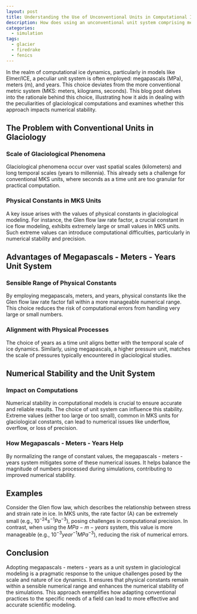 ```yaml
---
layout: post
title: Understanding the Use of Unconventional Units in Computational Ice Dynamics
description: How does using an unconventional unit system comprising megapascals, meters, and years in computational ice dynamics facilitate alignment with the enormous spatial and temporal scales of glaciological phenomena and enhance the numerical stability and precision of simulations?
categories:
  - simulation
tags:
  - glacier
  - firedrake
  - fenics
---
```

In the realm of computational ice dynamics, particularly in models like Elmer/ICE, a peculiar unit system is often employed: megapascals (MPa), meters (m), and years. This choice deviates from the more conventional metric system (MKS: meters, kilograms, seconds). This blog post delves into the rationale behind this choice, illustrating how it aids in dealing with the peculiarities of glaciological computations and examines whether this approach impacts numerical stability.

## The Problem with Conventional Units in Glaciology

### Scale of Glaciological Phenomena
Glaciological phenomena occur over vast spatial scales (kilometers) and long temporal scales (years to millennia). This already sets a challenge for conventional MKS units, where seconds as a time unit are too granular for practical computation.

### Physical Constants in MKS Units
A key issue arises with the values of physical constants in glaciological modeling. For instance, the Glen flow law rate factor, a crucial constant in ice flow modeling, exhibits extremely large or small values in MKS units. Such extreme values can introduce computational difficulties, particularly in numerical stability and precision.

## Advantages of Megapascals - Meters - Years Unit System

### Sensible Range of Physical Constants
By employing megapascals, meters, and years, physical constants like the Glen flow law rate factor fall within a more manageable numerical range. This choice reduces the risk of computational errors from handling very large or small numbers.

### Alignment with Physical Processes
The choice of years as a time unit aligns better with the temporal scale of ice dynamics. Similarly, using megapascals, a higher pressure unit, matches the scale of pressures typically encountered in glaciological studies.

## Numerical Stability and the Unit System

### Impact on Computations
Numerical stability in computational models is crucial to ensure accurate and reliable results. The choice of unit system can influence this stability. Extreme values (either too large or too small), common in MKS units for glaciological constants, can lead to numerical issues like underflow, overflow, or loss of precision.

### How Megapascals - Meters - Years Help
By normalizing the range of constant values, the megapascals - meters - years system mitigates some of these numerical issues. It helps balance the magnitude of numbers processed during simulations, contributing to improved numerical stability.

## Examples
Consider the Glen flow law, which describes the relationship between stress and strain rate in ice. In MKS units, the rate factor (A) can be extremely small (e.g., $10^{-24}  s^{-1}Pa^{-3}$), posing challenges in computational precision. In contrast, when using the $MPa-m-years$ system, this value is more manageable (e.g., $10^{-3} year^{-1}MPa^{-3}$), reducing the risk of numerical errors.

## Conclusion
Adopting megapascals - meters - years as a unit system in glaciological modeling is a pragmatic response to the unique challenges posed by the scale and nature of ice dynamics. It ensures that physical constants remain within a sensible numerical range and enhances the numerical stability of the simulations. This approach exemplifies how adapting conventional practices to the specific needs of a field can lead to more effective and accurate scientific modeling.
